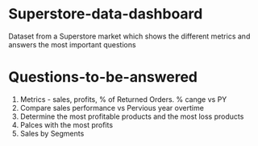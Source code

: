 # Superstore-data-dashboard
Dataset from a Superstore market which shows the different metrics and answers the most important questions 

# Questions-to-be-answered
1. Metrics - sales, profits, % of Returned Orders. % cange vs PY
2. Compare sales performance vs Pervious year overtime
3. Determine the most profitable products and the most loss products
4. Palces with the most profits
5. Sales by Segments 
